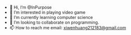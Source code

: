 - 👋 Hi, I’m @InPurpose
- 👀 I’m interested in playing video game
- 🌱 I’m currently learning computer science
- 💞️ I’m looking to collaborate on programming.
- 📫 How to reach me email: xiwenhuang212183@gmail.com

<!---
InPurpose/InPurpose is a ✨ special ✨ repository because its `README.md` (this file) appears on your GitHub profile.
You can click the Preview link to take a look at your changes.
--->

